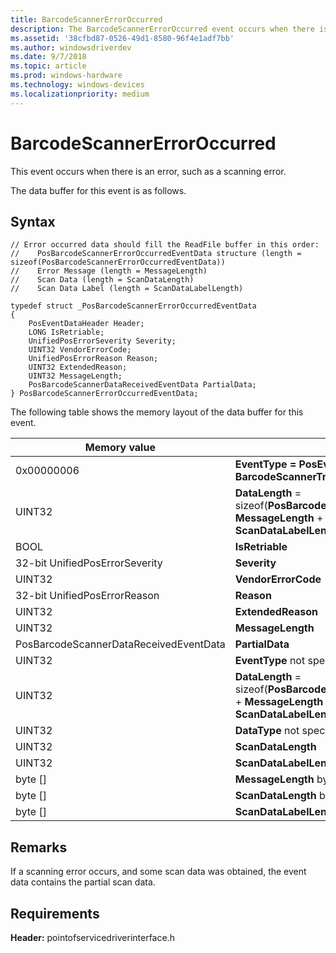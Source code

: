 ```yaml
---
title: BarcodeScannerErrorOccurred
description: The BarcodeScannerErrorOccurred event occurs when there is an error, such as a scanning error.
ms.assetid: '38cfbd87-0526-49d1-8580-96f4e1adf7bb'
ms.author: windowsdriverdev
ms.date: 9/7/2018
ms.topic: article
ms.prod: windows-hardware
ms.technology: windows-devices
ms.localizationpriority: medium
---
```


# BarcodeScannerErrorOccurred

This event occurs when there is an error, such as a scanning error.

The data buffer for this event is as follows.

## Syntax

``` syntax
// Error occurred data should fill the ReadFile buffer in this order:
//    PosBarcodeScannerErrorOccurredEventData structure (length = sizeof(PosBarcodeScannerErrorOccurredEventData))
//    Error Message (length = MessageLength)
//    Scan Data (length = ScanDataLength)
//    Scan Data Label (length = ScanDataLabelLength)

typedef struct _PosBarcodeScannerErrorOccurredEventData
{
    PosEventDataHeader Header;
    LONG IsRetriable;
    UnifiedPosErrorSeverity Severity;
    UINT32 VendorErrorCode;
    UnifiedPosErrorReason Reason;
    UINT32 ExtendedReason;
    UINT32 MessageLength;
    PosBarcodeScannerDataReceivedEventData PartialData;
} PosBarcodeScannerErrorOccurredEventData;
```

The following table shows the memory layout of the data buffer for this event.

| Memory value                                      | Description                                                                                                                                        |
|---------------------------------------------------|----------------------------------------------------------------------------------------------------------------------------------------------------|
| 0x00000006                             | **EventType = PosEventType:: BarcodeScannerTriggerPressed**                                                                             |
| UINT32                                 | **DataLength** = sizeof(**PosBarcodeScannerErrorOccurredData**) + **MessageLength** + **ScanDataLength** + **ScanDataLabelLength**)     |
| BOOL                                   | **IsRetriable**                                                                                                                         |
| 32-bit UnifiedPosErrorSeverity         | **Severity**                                                                                                                            |
| UINT32                                 | **VendorErrorCode**                                                                                                                     |
| 32-bit UnifiedPosErrorReason           | **Reason**                                                                                                                              |
| UINT32                                 | **ExtendedReason**                                                                                                                      |
| UINT32                                 | **MessageLength**                                                                                                                       |
| PosBarcodeScannerDataReceivedEventData | **PartialData**                                                                                                                         |
| UINT32                                 | **EventType** not specified                                                                                                             |
| UINT32                                 | **DataLength** = sizeof(**PosBarcodeScannerDataRecievedEventData**) + **MessageLength** + **ScanDataLength** + **ScanDataLabelLength**) |
| UINT32                                 | **DataType** not specified                                                                                                              |
| UINT32                                 | **ScanDataLength**                                                                                                                      |
| UINT32                                 | **ScanDataLabelLength**                                                                                                                 |
| byte \[\]                              | **MessageLength** bytes of message                                                                                                      |
| byte \[\]                              | **ScanDataLength** bytes of label data                                                                                                  |
| byte \[\]                              | **ScanDataLabelLength** bytes of scan data                                                                                              |



## Remarks

If a scanning error occurs, and some scan data was obtained, the event data contains the partial scan data.

## Requirements

**Header:** pointofservicedriverinterface.h
